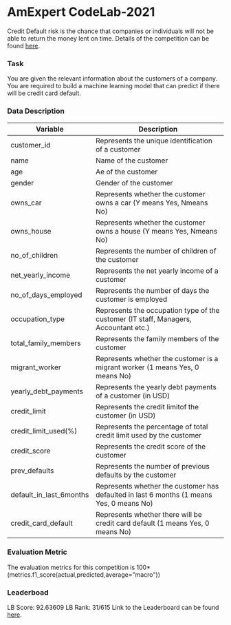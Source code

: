 # AmExpert CodeLab-2021

Credit Default risk is the chance that companies or individuals will not be able to return the money lent on time. 
Details of the competition can be found [here](https://www.hackerearth.com/challenges/competitive/amexpert-code-lab/machine-learning/credit-card-default-risk-5-95cbc85f/).

### Task
You are given the relevant information about the customers of a company. You are required to build a machine learning model that can predict if there will be credit card default. 

### Data Description

| __Variable__ | __Description__ |
|-------------|------------|
| customer_id          | Represents the unique identification of a customer    |
| name          | Name of the customer |
| age  |Ae of the customer |
| gender | Gender of the customer |
| owns_car | Represents whether the customer owns a car (Y means Yes, Nmeans No) |
| owns_house | Represents whether the customer owns a house (Y means Yes, Nmeans No) |
| no_of_children | Represents the number of children of the customer |
| net_yearly_income | Represents the net yearly income of a customer |
| no_of_days_employed | Represents the number of days the customer is employed |
| occupation_type | Represents the occupation type of the customer (IT staff, Managers, Accountant etc.) |
| total_family_members | Represents the family members of the customer |
| migrant_worker | Represents whether the customer is a migrant worker (1 means Yes, 0 means No) |
| yearly_debt_payments | Represents the yearly debt payments of a customer (in USD) |
| credit_limit | Represents the credit limitof the customer (in USD) |
| credit_limit_used(%) | Represents the percentage of total credit limit used by the customer |
| credit_score | Represents the credit score of the customer |
| prev_defaults | Represents the number of previous defaults by the customer |
| default_in_last_6months | Represents whether the customer has defaulted in last 6 months (1 means Yes, 0 means No) |
| credit_card_default | Represents whether there will be credit card default (1 means Yes, 0 means No) |

### Evaluation Metric
The evaluation metrics for this competition is 100*(metrics.f1_score(actual,predicted,average="macro"))

### Leaderboad
LB Score: 92.63609
LB Rank: 31/615
Link to the Leaderboard can be found [here](https://www.hackerearth.com/challenges/competitive/amexpert-code-lab/leaderboard/credit-card-default-risk-5-95cbc85f/).



